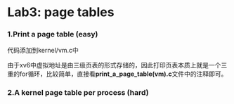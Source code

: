 # Lab3: page tables

### 1.Print a page table (easy)

代码添加到kernel/vm.c中

由于xv6中虚拟地址是由三级页表的形式存储的，因此打印页表本质上就是一个三重的for循环，比较简单，直接看**print_a_page_table(vm).c**文件中的注释即可。

### 2.A kernel page table per process (hard)

